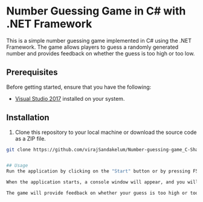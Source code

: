 # Number Guessing Game in C# with .NET Framework

This is a simple number guessing game implemented in C# using the .NET Framework. The game allows players to guess a randomly generated number and provides feedback on whether the guess is too high or too low.

## Prerequisites

Before getting started, ensure that you have the following:

- [Visual Studio 2017](https://visualstudio.microsoft.com/vs/older-downloads/) installed on your system.

## Installation

1. Clone this repository to your local machine or download the source code as a ZIP file.

```bash
git clone https://github.com/virajSandakelum/Number-guessing-game_C-Sharp.git


## Usage
Run the application by clicking on the "Start" button or by pressing F5.

When the application starts, a console window will appear, and you will be prompted to enter your guess. Enter a number and press Enter.

The game will provide feedback on whether your guess is too high or too low. Keep guessing until you correctly guess the number!
